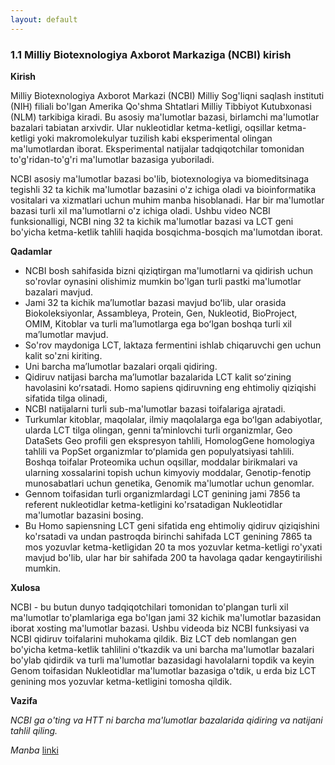 ```yaml
---
layout: default
---
```


### 1.1 Milliy Biotexnologiya Axborot Markaziga (NCBI) kirish

**Kirish**

Milliy Biotexnologiya Axborot Markazi (NCBI) Milliy Sog'liqni saqlash instituti (NIH) filiali bo'lgan Amerika Qo'shma Shtatlari Milliy Tibbiyot Kutubxonasi (NLM) tarkibiga kiradi. Bu asosiy ma'lumotlar bazasi, birlamchi ma'lumotlar bazalari tabiatan arxivdir. Ular nukleotidlar ketma-ketligi, oqsillar ketma-ketligi yoki makromolekulyar tuzilish kabi eksperimental olingan ma'lumotlardan iborat. Eksperimental natijalar tadqiqotchilar tomonidan to'g'ridan-to'g'ri ma'lumotlar bazasiga yuboriladi.

NCBI asosiy ma'lumotlar bazasi bo'lib, biotexnologiya va biomeditsinaga tegishli 32 ta kichik ma'lumotlar bazasini o'z ichiga oladi va bioinformatika vositalari va xizmatlari uchun muhim manba hisoblanadi. Har bir ma'lumotlar bazasi turli xil ma'lumotlarni o'z ichiga oladi. Ushbu video NCBI funksionalligi, NCBI ning 32 ta kichik ma'lumotlar bazasi va LCT geni bo'yicha ketma-ketlik tahlili haqida bosqichma-bosqich ma'lumotdan iborat.

**Qadamlar**

- NCBI bosh sahifasida bizni qiziqtirgan ma'lumotlarni va qidirish uchun so'rovlar oynasini olishimiz mumkin bo'lgan turli pastki ma'lumotlar bazalari mavjud.
- Jami 32 ta kichik maʼlumotlar bazasi mavjud boʻlib, ular orasida Biokoleksiyonlar, Assambleya, Protein, Gen, Nukleotid, BioProject, OMIM, Kitoblar va turli maʼlumotlarga ega boʻlgan boshqa turli xil maʼlumotlar mavjud.
- So'rov maydoniga LCT, laktaza fermentini ishlab chiqaruvchi gen uchun kalit so'zni kiriting.
- Uni barcha maʼlumotlar bazalari orqali qidiring.
- Qidiruv natijasi barcha maʼlumotlar bazalarida LCT kalit soʻzining havolasini koʻrsatadi. Homo sapiens qidiruvning eng ehtimoliy qiziqishi sifatida tilga olinadi,
- NCBI natijalarni turli sub-ma'lumotlar bazasi toifalariga ajratadi.
- Turkumlar kitoblar, maqolalar, ilmiy maqolalarga ega boʻlgan adabiyotlar, ularda LCT tilga olingan, genni taʼminlovchi turli organizmlar, Geo DataSets Geo profili gen ekspresyon tahlili, HomologGene homologiya tahlili va PopSet organizmlar toʻplamida gen populyatsiyasi tahlili. Boshqa toifalar Proteomika uchun oqsillar, moddalar birikmalari va ularning xossalarini topish uchun kimyoviy moddalar, Genotip-fenotip munosabatlari uchun genetika, Genomik ma'lumotlar uchun genomlar.
- Gennom toifasidan turli organizmlardagi LCT genining jami 7856 ta referent nukleotidlar ketma-ketligini ko'rsatadigan Nukleotidlar ma'lumotlar bazasini bosing.
- Bu Homo sapiensning LCT geni sifatida eng ehtimoliy qidiruv qiziqishini ko'rsatadi va undan pastroqda birinchi sahifada LCT genining 7865 ta mos yozuvlar ketma-ketligidan 20 ta mos yozuvlar ketma-ketligi ro'yxati mavjud bo'lib, ular har bir sahifada 200 ta havolaga qadar kengaytirilishi mumkin.

**Xulosa**

NCBI - bu butun dunyo tadqiqotchilari tomonidan to'plangan turli xil ma'lumotlar to'plamlariga ega bo'lgan jami 32 kichik ma'lumotlar bazasidan iborat xosting ma'lumotlar bazasi. Ushbu videoda biz NCBI funksiyasi va NCBI qidiruv toifalarini muhokama qildik. Biz LCT deb nomlangan gen bo'yicha ketma-ketlik tahlilini o'tkazdik va uni barcha ma'lumotlar bazalari bo'ylab qidirdik va turli ma'lumotlar bazasidagi havolalarni topdik va keyin Genom toifasidan Nukleotidlar ma'lumotlar bazasiga o'tdik, u erda biz LCT genining mos yozuvlar ketma-ketligini tomosha qildik.

**Vazifa**
    
*NCBI ga o'ting va HTT ni barcha ma'lumotlar bazalarida qidiring va natijani tahlil qiling.*
    

*Manba* [linki](https://www.biocode.org.uk/wp-content/uploads/2021/07/An-Introduction-to-National-Center-for-Biotechnology.docx-1.pdf)